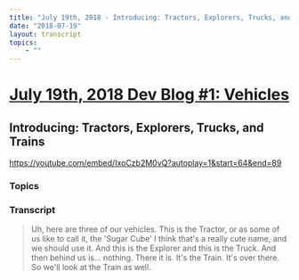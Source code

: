 ```yaml
---
title: "July 19th, 2018 - Introducing: Tractors, Explorers, Trucks, and Trains"
date: "2018-07-19"
layout: transcript
topics:
    - ""
---
```

# [July 19th, 2018 Dev Blog #1: Vehicles](../2018-07-19.md)
## Introducing: Tractors, Explorers, Trucks, and Trains
https://youtube.com/embed/IxoCzb2M0vQ?autoplay=1&start=64&end=89
### Topics


### Transcript

> Uh, here are three of our vehicles. This is the Tractor, or as some of us like to call it, the 'Sugar Cube'
> I think that's a really cute name, and we should use it.
> And this is the Explorer and this is the Truck.
> And then behind us is... nothing.
> There it is. It's the Train. It's over there.
> So we'll look at the Train as well.
